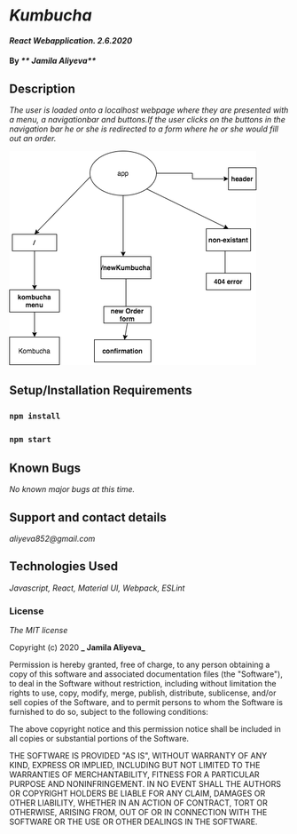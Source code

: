 # _Kumbucha_

#### _React Webapplication. 2.6.2020_

#### By _** Jamila Aliyeva**_

## Description

_The user is loaded onto a localhost webpage where they are presented with a menu, a navigationbar and buttons.If the user clicks on the buttons in the navigation bar he or she is redirected to a form where he or she would fill out an order._

![](Diagram.png)

## Setup/Installation Requirements

### `npm install`
### `npm start`

## Known Bugs

_No known major bugs at this time._

## Support and contact details

_aliyeva852@gmail.com_

## Technologies Used

_Javascript, React, Material UI, Webpack, ESLint_

### License

*The MIT license*

Copyright (c) 2020 **_ Jamila Aliyeva_**

Permission is hereby granted, free of charge, 
to any person obtaining a copy of this software and 
associated documentation files (the "Software"), to 
deal in the Software without restriction, including 
without limitation the rights to use, copy, modify, 
merge, publish, distribute, sublicense, and/or sell 
copies of the Software, and to permit persons to whom 
the Software is furnished to do so, 
subject to the following conditions:

The above copyright notice and this permission notice 
shall be included in all copies or substantial portions of the Software.

THE SOFTWARE IS PROVIDED "AS IS", WITHOUT WARRANTY OF ANY KIND, 
EXPRESS OR IMPLIED, INCLUDING BUT NOT LIMITED TO THE WARRANTIES 
OF MERCHANTABILITY, FITNESS FOR A PARTICULAR PURPOSE AND NONINFRINGEMENT. 
IN NO EVENT SHALL THE AUTHORS OR COPYRIGHT HOLDERS BE LIABLE FOR 
ANY CLAIM, DAMAGES OR OTHER LIABILITY, WHETHER IN AN ACTION OF CONTRACT, 
TORT OR OTHERWISE, ARISING FROM, OUT OF OR IN CONNECTION WITH THE 
SOFTWARE OR THE USE OR OTHER DEALINGS IN THE SOFTWARE.
 


